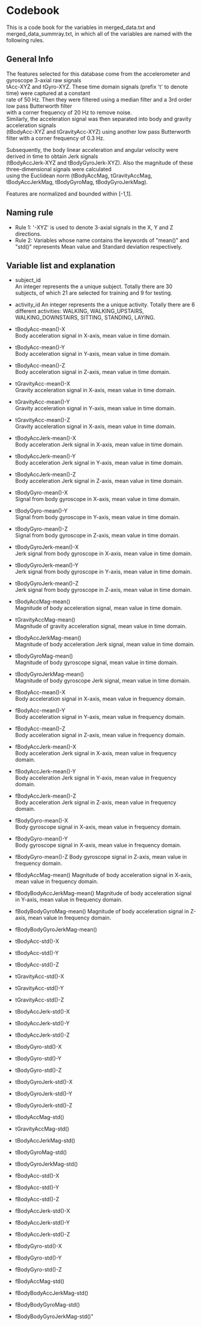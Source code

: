 # Codebook 

This is a code book for the variables in merged_data.txt and merged_data_summray.txt, in which all of the variables are named with the following rules.  

## General Info   
The features selected for this database come from the accelerometer and gyroscope 3-axial raw signals   
tAcc-XYZ and tGyro-XYZ. These time domain signals (prefix 't' to denote time) were captured at a constant     
rate of 50 Hz. Then they were filtered using a median filter and a 3rd order low pass Butterworth filter    
with a corner frequency of 20 Hz to remove noise.      
Similarly, the acceleration signal was then separated into body and gravity acceleration signals     
(tBodyAcc-XYZ and tGravityAcc-XYZ) using another low pass Butterworth filter with a corner frequency of 0.3 Hz.     

Subsequently, the body linear acceleration and angular velocity were derived in time to obtain Jerk signals  
(tBodyAccJerk-XYZ and tBodyGyroJerk-XYZ). Also the magnitude of these three-dimensional signals were calculated   
using the Euclidean norm (tBodyAccMag, tGravityAccMag, tBodyAccJerkMag, tBodyGyroMag, tBodyGyroJerkMag).     

Features are normalized and bounded within [-1,1].

## Naming rule
* Rule 1: '-XYZ' is used to denote 3-axial signals in the X, Y and Z directions.     
* Rule 2: Variables whose name contains the keywords of "mean()" and "std()" represents Mean value and Standard deviation respectively.   
  
## Variable list and explanation   
* subject_id  
An integer represents the a unique subject. Totally there are 30 subjects, of which 21 are selected for training and 9 for testing.

* activity_id
An integer represents the a unique activity. Totally there are 6 different activities: WALKING, WALKING_UPSTAIRS, WALKING_DOWNSTAIRS, SITTING, STANDING, LAYING.

* tBodyAcc-mean()-X  
Body acceleration signal in X-axis, mean value in time domain.

* tBodyAcc-mean()-Y   
Body acceleration signal in Y-axis, mean value in time domain.

* tBodyAcc-mean()-Z   
Body acceleration signal in Z-axis, mean value in time domain.

* tGravityAcc-mean()-X      
Gravity acceleration signal in X-axis, mean value in time domain.

* tGravityAcc-mean()-Y   
Gravity acceleration signal in Y-axis, mean value in time domain.  

* tGravityAcc-mean()-Z    
Gravity acceleration signal in X-axis, mean value in time domain. 

* tBodyAccJerk-mean()-X   
Body acceleration Jerk signal in X-axis, mean value in time domain.

* tBodyAccJerk-mean()-Y    
Body acceleration Jerk signal in Y-axis, mean value in time domain.

* tBodyAccJerk-mean()-Z   
Body acceleration Jerk signal in Z-axis, mean value in time domain.

* tBodyGyro-mean()-X   
Signal from body gyroscope in X-axis, mean value in time domain.

* tBodyGyro-mean()-Y    
Signal from body gyroscope in Y-axis, mean value in time domain.

* tBodyGyro-mean()-Z   
Signal from body gyroscope in Z-axis, mean value in time domain.

* tBodyGyroJerk-mean()-X   
Jerk signal from body gyroscope in X-axis, mean value in time domain.

* tBodyGyroJerk-mean()-Y   
Jerk signal from body gyroscope in Y-axis, mean value in time domain.

* tBodyGyroJerk-mean()-Z   
Jerk signal from body gyroscope in Z-axis, mean value in time domain.

* tBodyAccMag-mean()   
Magnitude of body acceleration signal, mean value in time domain.

* tGravityAccMag-mean()   
Magnitude of gravity acceleration signal, mean value in time domain.

* tBodyAccJerkMag-mean()      
Magnitude of body acceleration Jerk signal, mean value in time domain.

* tBodyGyroMag-mean()   
Magnitude of body gyroscope signal, mean value in time domain.

* tBodyGyroJerkMag-mean()   
Magnitude of body gyroscope Jerk signal, mean value in time domain.

* fBodyAcc-mean()-X   
Body acceleration signal in X-axis, mean value in frequency domain.

* fBodyAcc-mean()-Y   
Body acceleration signal in Y-axis, mean value in frequency domain.

* fBodyAcc-mean()-Z  
Body acceleration signal in Z-axis, mean value in frequency domain.

* fBodyAccJerk-mean()-X   
Body acceleration Jerk signal in X-axis, mean value in frequency domain.

* fBodyAccJerk-mean()-Y   
Body acceleration Jerk signal in Y-axis, mean value in frequency domain.

* fBodyAccJerk-mean()-Z   
Body acceleration Jerk signal in Z-axis, mean value in frequency domain.

* fBodyGyro-mean()-X  
Body gyroscope signal in X-axis, mean value in frequency domain.

* fBodyGyro-mean()-Y  
Body gyroscope signal in X-axis, mean value in frequency domain.

* fBodyGyro-mean()-Z
Body gyroscope signal in Z-axis, mean value in frequency domain.

* fBodyAccMag-mean()
Magnitude of body acceleration signal in X-axis, mean value in frequency domain.

* fBodyBodyAccJerkMag-mean()
Magnitude of body acceleration signal in Y-axis, mean value in frequency domain.

* fBodyBodyGyroMag-mean()
Magnitude of body acceleration signal in Z-axis, mean value in frequency domain.

* fBodyBodyGyroJerkMag-mean()
* tBodyAcc-std()-X
* tBodyAcc-std()-Y
* tBodyAcc-std()-Z
* tGravityAcc-std()-X
* tGravityAcc-std()-Y
* tGravityAcc-std()-Z
* tBodyAccJerk-std()-X
* tBodyAccJerk-std()-Y
* tBodyAccJerk-std()-Z
* tBodyGyro-std()-X
* tBodyGyro-std()-Y
* tBodyGyro-std()-Z
* tBodyGyroJerk-std()-X
* tBodyGyroJerk-std()-Y
* tBodyGyroJerk-std()-Z
* tBodyAccMag-std()
* tGravityAccMag-std()
* tBodyAccJerkMag-std()
* tBodyGyroMag-std()
* tBodyGyroJerkMag-std()
* fBodyAcc-std()-X
* fBodyAcc-std()-Y
* fBodyAcc-std()-Z
* fBodyAccJerk-std()-X
* fBodyAccJerk-std()-Y
* fBodyAccJerk-std()-Z
* fBodyGyro-std()-X
* fBodyGyro-std()-Y
* fBodyGyro-std()-Z
* fBodyAccMag-std()
* fBodyBodyAccJerkMag-std()
* fBodyBodyGyroMag-std()
* fBodyBodyGyroJerkMag-std()"


